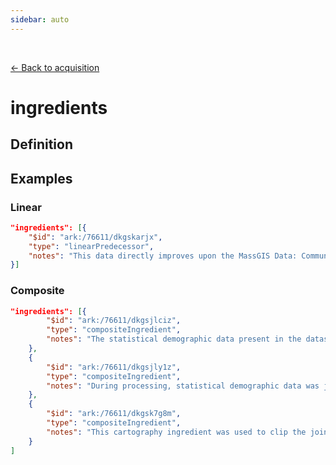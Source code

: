 ```yaml
---
sidebar: auto
---
```


<br>

[← Back to acquisition](./acquisition.html)

# ingredients

## Definition

<template>
   <table id ="property-table">
     <p class="larger-text">{{this.dataLifecycle.acquisition.properties.ingredients.description}}</p>
  <tr>
    <th>Property</th>
    <th>Expected Type</th>
    <th>Description</th>
  </tr>
  <tr v-for="item, index in this.dataLifecycle.acquisition.properties.ingredients.items[0].properties" :key="index">
    <td>{{index}}</td>
    <td>{{item.type}}</td>
    <td>{{item.description}}</td>
  </tr>
</table> 
</template>

<script>
import axios from 'axios'


export default {

    data() {
        return {
          schema: [],
          coreCitation: [],
          dataEndpoints: [],
          subjectTagging: [],
          dataBiography: [],
          resourceConstellation: [],
          dataLifecycle: []
        }
    },
    methods: {
        whatsUp(){
          console.log(this.subjectTagging)
        }
    },
    computed: {
        data() {
            return this.$page.frontmatter
        }
    },
    created() {
        //returns a promise
        axios.get("https://raw.githubusercontent.com/nblmc/Data-Context/master/schema.json")
            .then(response => {
                this.schema = response.data.properties
                this.coreCitation = response.data.properties.coreCitation.properties
                this.dataEndpoints = response.data.properties.dataEndpoints
                this.subjectTagging = response.data.properties.subjectTagging.properties
                this.dataBiography = response.data.properties.dataBiography.properties
                this.resourceConstellation = response.data.properties.resourceConstellation.properties
                this.dataLifecycle = response.data.properties.dataLifecycle.properties
            }).catch(err => {
                console.log(err)
            })
    }
}
</script>

<style lang="stylus">

table#property-table
  width:100%

p.larger-text
  font-size 120%

</style>

## Examples

### Linear 

``` json
"ingredients": [{
	"$id": "ark:/76611/dkgskarjx",
	"type": "linearPredecessor",
	"notes": "This data directly improves upon the MassGIS Data: Community Boundaries (Towns) from Survey Points"
}]
```

### Composite 
```json
"ingredients": [{
		"$id": "ark:/76611/dkgsjlciz",
		"type": "compositeIngredient",
		"notes": "The statistical demographic data present in the dataset being described was inferred from this source ingredient, extracted from NHGIS.org."
	},
	{
		"$id": "ark:/76611/dkgsjly1z",
		"type": "compositeIngredient",
		"notes": "During processing, statistical demographic data was joined to this ingredient, United States Census Tract Geographies, obtained from NHGIS.org."
	},
	{
		"$id": "ark:/76611/dkgsk7g8m",
		"type": "compositeIngredient",
		"notes": "This cartography ingredient was used to clip the joined population statistics and census tract files to create the new dataset this record describes, which represents population data only for the geographic extent of Boston, Massachusetts."
	}
]
```